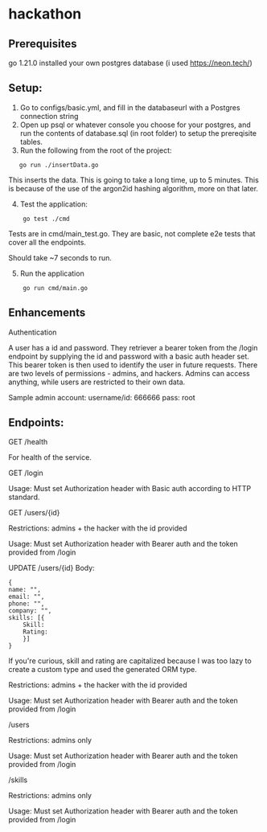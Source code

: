 # hackathon

## Prerequisites

go 1.21.0 installed
your own postgres database (i used https://neon.tech/)

## Setup:

1. Go to configs/basic.yml, and fill in the databaseurl with a Postgres connection string
2. Open up psql or whatever console you choose for your postgres, and run the contents of database.sql (in root folder) to setup the prereqisite tables.
3. Run the following from the root of the project:

```
   go run ./insertData.go
```

This inserts the data. This is going to take a long time, up to 5 minutes. This is because of the use of the argon2id hashing algorithm, more on that later.

4. Test the application:

```
    go test ./cmd
```

Tests are in cmd/main_test.go. They are basic, not complete e2e tests that cover all the endpoints.

Should take ~7 seconds to run.

5. Run the application

```
    go run cmd/main.go
```

## Enhancements

Authentication

A user has a id and password. They retriever a bearer token from the /login endpoint by supplying the id and password with a basic auth header set. This bearer token is then used to identify the user in future requests. There are two levels of permissions - admins, and hackers. Admins can access anything, while users are restricted to their own data.

Sample admin account:
username/id: 666666
pass: root

## Endpoints:

GET /health

For health of the service.

GET /login

Usage:
Must set Authorization header with Basic auth according to HTTP standard.

GET /users/{id}

Restrictions:
admins + the hacker with the id provided

Usage:
Must set Authorization header with Bearer auth and the token provided from /login

UPDATE /users/{id}
Body:

```
{
name: "",
email: "",
phone: "",
company: "",
skills: [{
    Skill:
    Rating:
    }]
}
```

If you're curious, skill and rating are capitalized because I was too lazy to create a custom type and used the generated ORM type.

Restrictions:
admins + the hacker with the id provided

Usage:
Must set Authorization header with Bearer auth and the token provided from /login

/users

Restrictions:
admins only

Usage:
Must set Authorization header with Bearer auth and the token provided from /login

/skills

Restrictions:
admins only

Usage:
Must set Authorization header with Bearer auth and the token provided from /login
